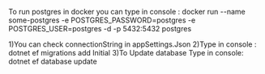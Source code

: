 
To run postgres in docker you can type in console :
docker run --name some-postgres -e POSTGRES_PASSWORD=postgres -e POSTGRES_USER=postgres -d -p 5432:5432 postgres

1)You can check connectionString in appSettings.Json
2)Type in console : 
dotnet ef migrations add Initial
3)To Update database Type in console:  
dotnet ef database update
